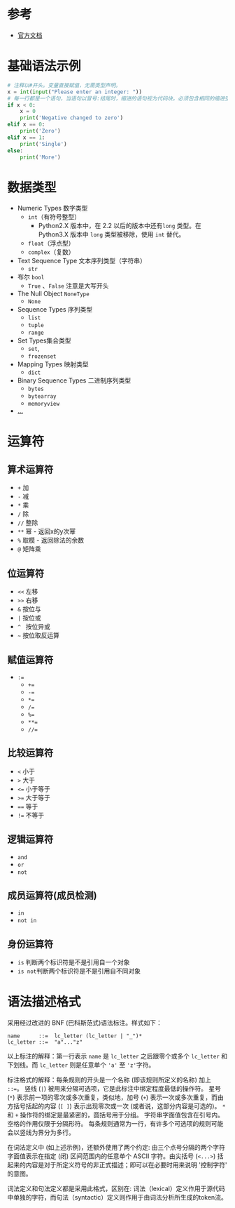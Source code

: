 # 参考
- [官方文档](https://docs.python.org/)




# 基础语法示例

```python
# 注释以#开头。变量直接赋值，无需类型声明。
x = int(input("Please enter an integer: "))
# 每一行都是一个语句，当语句以冒号:结尾时，缩进的语句视为代码块。必须包含相同的缩进空白数量
if x < 0:
    x = 0
    print('Negative changed to zero')
elif x == 0:
    print('Zero')
elif x == 1:
    print('Single')
else:
    print('More')
```



# 数据类型
- Numeric Types 数字类型
    * `int`（有符号整型）
        * Python2.X 版本中，在 2.2 以后的版本中还有`long` 类型。在 Python3.X 版本中 `long` 类型被移除，使用 `int` 替代。
    * `float`（浮点型）
    * `complex`（复数）
- Text Sequence Type  文本序列类型（字符串）
  * `str`
- 布尔 `bool`
  * `True` 、`False` 注意是大写开头
- The Null Object `NoneType`
  * `None`
- Sequence Types 序列类型
  * `list`
  * `tuple`
  * `range`
- Set Types集合类型
  * `set`,
  * `frozenset`
- Mapping Types 映射类型 
  * `dict`
- Binary Sequence Types 二进制序列类型
  * `bytes`
  * `bytearray`
  * `memoryview`
- [...](https://docs.python.org/zh-cn/3.11/library/stdtypes.html)


# 运算符

## 算术运算符
- `+` 加
- `-` 减
- `*` 乘
- `/` 除
- `//` 整除
- `**` 幂 - 返回x的y次幂
- `%` 取模 - 返回除法的余数
- `@` 矩阵乘


## 位运算符
- `<<` 左移
- `>>` 右移
- `&` 按位与 
- `|` 按位或 
-  `^ ` 按位异或
- `~` 按位取反运算

## 赋值运算符
- `:=`
   * `+=`
   * `-=`
   * `*=`
   * `/=`
   * `%=`
   * `**=`
   * `//=`

## 比较运算符
- `<` 小于
- `>` 大于
- `<=` 小于等于
- `>=` 大于等于
- `==` 等于
- `!=` 不等于

## 逻辑运算符
- `and`
- `or`
- `not`

## 成员运算符(成员检测)
- `in`
- `not in`

## 身份运算符
- `is` 判断两个标识符是不是引用自一个对象
- `is not`判断两个标识符是不是引用自不同对象


# 语法描述格式

采用经过改进的 BNF (巴科斯范式)语法标注。样式如下：
```
name      ::=  lc_letter (lc_letter | "_")*
lc_letter ::=  "a"..."z"
```
以上标注的解释：第一行表示 `name` 是 `lc_letter` 之后跟零个或多个 `lc_letter` 和下划线。而 `lc_letter` 则是任意单个 `'a'` 至 `'z'`字符。

标注格式的解释：每条规则的开头是一个名称 (即该规则所定义的名称) 加上 `::=`。 竖线 (`|`) 被用来分隔可选项，它是此标注中绑定程度最低的操作符。 星号 (`*`) 表示前一项的零次或多次重复，类似地，加号 (`+`) 表示一次或多次重复，而由方括号括起的内容 (`[ ]`) 表示出现零次或一次 (或者说，这部分内容是可选的)。 `*` 和 `+` 操作符的绑定是最紧密的，圆括号用于分组。 字符串字面值包含在引号内。 空格的作用仅限于分隔形符。 每条规则通常为一行，有许多个可选项的规则可能会以竖线为界分为多行。

在词法定义中 (如上述示例)，还额外使用了两个约定: 由三个点号分隔的两个字符字面值表示在指定 (闭) 区间范围内的任意单个 ASCII 字符。由尖括号 (`<...>`) 括起来的内容是对于所定义符号的非正式描述；即可以在必要时用来说明 '控制字符' 的意图。

词法定义和句法定义都是采用此格式，区别在: 词法（lexical）定义作用于源代码中单独的字符，而句法（syntactic）定义则作用于由词法分析所生成的token流。